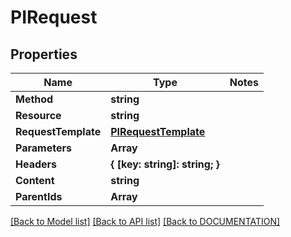 # PIRequest

## Properties
Name | Type | Notes
------------ | ------------- | -------------
**Method** | **string**
**Resource** | **string**
**RequestTemplate** | **[**PIRequestTemplate**](../models/PIRequestTemplate.md)**
**Parameters** | **Array<string>**
**Headers** | **{ [key: string]: string; }**
**Content** | **string**
**ParentIds** | **Array<string>**

[[Back to Model list]](../../DOCUMENTATION.md#documentation-for-models) [[Back to API list]](../../DOCUMENTATION.md#documentation-for-api-endpoints) [[Back to DOCUMENTATION]](../../DOCUMENTATION.md)
